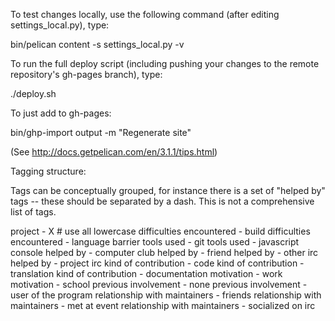 To test changes locally, use the following command (after editing settings_local.py), type:

bin/pelican content -s settings_local.py -v

To run the full deploy script (including pushing your changes to the remote repository's gh-pages branch), type:

./deploy.sh

To just add to gh-pages:

bin/ghp-import output -m "Regenerate site"

(See http://docs.getpelican.com/en/3.1.1/tips.html)


Tagging structure:

Tags can be conceptually grouped, for instance there is a set of "helped by" tags -- these should be separated by a dash.
This is not a comprehensive list of tags.

project - X         # use all lowercase
difficulties encountered - build
difficulties encountered - language barrier
tools used - git
tools used - javascript console
helped by - computer club
helped by - friend
helped by - other irc
helped by - project irc
kind of contribution - code
kind of contribution - translation
kind of contribution - documentation
motivation - work
motivation - school
previous involvement - none
previous involvement - user of the program
relationship with maintainers - friends
relationship with maintainers - met at event
relationship with maintainers - socialized on irc

